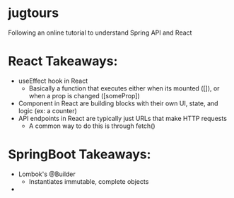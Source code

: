 # jugtours
Following an online tutorial to understand Spring API and React

# React Takeaways:
- useEffect hook in React
  - Basically a function that executes either when its mounted ([]), or when a prop is changed ([someProp])
- Component in React are building blocks with their own UI, state, and logic (ex: a counter)
- API endpoints in React are typically just URLs that make HTTP requests
  - A common way to do this is through fetch()

 # SpringBoot Takeaways:
 - Lombok's @Builder
    - Instantiates immutable, complete objects
 - 
